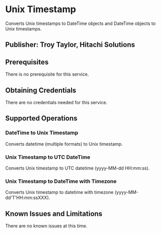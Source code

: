 # Unix Timestamp
Converts Unix timestamps to DateTime objects and DateTime objects to Unix timestamps.

## Publisher: Troy Taylor, Hitachi Solutions

## Prerequisites
There is no prerequisite for this service.

## Obtaining Credentials
There are no credentials needed for this service.


## Supported Operations

### DateTime to Unix Timestamp
Converts datetime (multiple formats) to Unix timestamp.
### Unix Timestamp to UTC DateTime
Converts Unix timestamp to UTC datetime (yyyy-MM-dd HH:mm:ss).
### Unix Timestamp to DateTime with Timezone
Converts Unix timestamp to datetime with timezone (yyyy-MM-dd'T'HH:mm:ssXXX).

## Known Issues and Limitations
There are no known issues at this time.
